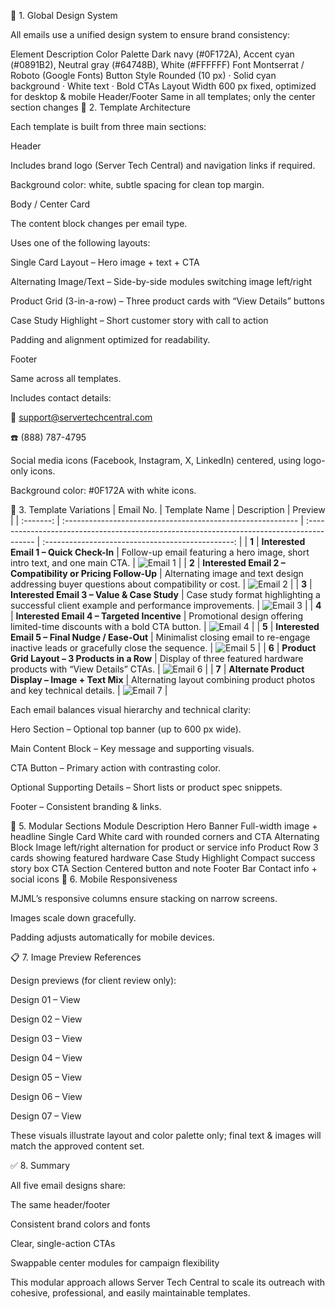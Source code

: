 🔷 1. Global Design System

All emails use a unified design system to ensure brand consistency:

Element	Description
Color Palette	Dark navy (#0F172A), Accent cyan (#0891B2), Neutral gray (#64748B), White (#FFFFFF)
Font	Montserrat / Roboto (Google Fonts)
Button Style	Rounded (10 px) · Solid cyan background · White text · Bold CTAs
Layout Width	600 px fixed, optimized for desktop & mobile
Header/Footer	Same in all templates; only the center section changes
🧩 2. Template Architecture

Each template is built from three main sections:

Header

Includes brand logo (Server Tech Central) and navigation links if required.

Background color: white, subtle spacing for clean top margin.

Body / Center Card

The content block changes per email type.

Uses one of the following layouts:

Single Card Layout – Hero image + text + CTA

Alternating Image/Text – Side-by-side modules switching image left/right

Product Grid (3-in-a-row) – Three product cards with “View Details” buttons

Case Study Highlight – Short customer story with call to action

Padding and alignment optimized for readability.

Footer

Same across all templates.

Includes contact details:

📧 support@servertechcentral.com

☎️ (888) 787-4795

Social media icons (Facebook, Instagram, X, LinkedIn) centered, using logo-only icons.

Background color: #0F172A with white icons.

💌 3. Template Variations
| Email No. | Template Name                                               | Description                                                                               |                      Preview                      |
| :-------: | :---------------------------------------------------------- | :---------------------------------------------------------------------------------------- | :-----------------------------------------------: |
|   **1**   | **Interested Email 1 – Quick Check-In**                     | Follow-up email featuring a hero image, short intro text, and one main CTA.               | ![Email 1](https://i.ibb.co/YFgH9FYn/email-1.png) |
|   **2**   | **Interested Email 2 – Compatibility or Pricing Follow-Up** | Alternating image and text design addressing buyer questions about compatibility or cost. | ![Email 2](https://i.ibb.co/R4PycQXc/email-2.png) |
|   **3**   | **Interested Email 3 – Value & Case Study**                 | Case study format highlighting a successful client example and performance improvements.  | ![Email 3](https://i.ibb.co/sv4Pxn91/email-3.png) |
|   **4**   | **Interested Email 4 – Targeted Incentive**                 | Promotional design offering limited-time discounts with a bold CTA button.                | ![Email 4](https://i.ibb.co/84GrkQkR/email-4.png) |
|   **5**   | **Interested Email 5 – Final Nudge / Ease-Out**             | Minimalist closing email to re-engage inactive leads or gracefully close the sequence.    | ![Email 5](https://i.ibb.co/tTtDB7h7/email-5.png) |
|   **6**   | **Product Grid Layout – 3 Products in a Row**               | Display of three featured hardware products with “View Details” CTAs.                     | ![Email 6](https://i.ibb.co/1GFYQFt5/email-6.png) |
|   **7**   | **Alternate Product Display – Image + Text Mix**            | Alternating layout combining product photos and key technical details.                    | ![Email 7](https://i.ibb.co/WvHCDdPR/email-7.png) |

Each email balances visual hierarchy and technical clarity:

Hero Section – Optional top banner (up to 600 px wide).

Main Content Block – Key message and supporting visuals.

CTA Button – Primary action with contrasting color.

Optional Supporting Details – Short lists or product spec snippets.

Footer – Consistent branding & links.

🧱 5. Modular Sections
Module	Description
Hero Banner	Full-width image + headline
Single Card	White card with rounded corners and CTA
Alternating Block	Image left/right alternation for product or service info
Product Row	3 cards showing featured hardware
Case Study Highlight	Compact success story box
CTA Section	Centered button and note
Footer Bar	Contact info + social icons
🧭 6. Mobile Responsiveness

MJML’s responsive columns ensure stacking on narrow screens.

Images scale down gracefully.

Padding adjusts automatically for mobile devices.

📋 7. Image Preview References

Design previews (for client review only):

Design 01 – View

Design 02 – View

Design 03 – View

Design 04 – View

Design 05 – View

Design 06 – View

Design 07 – View

These visuals illustrate layout and color palette only; final text & images will match the approved content set.

✅ 8. Summary

All five email designs share:

The same header/footer

Consistent brand colors and fonts

Clear, single-action CTAs

Swappable center modules for campaign flexibility

This modular approach allows Server Tech Central to scale its outreach with cohesive, professional, and easily maintainable templates.
